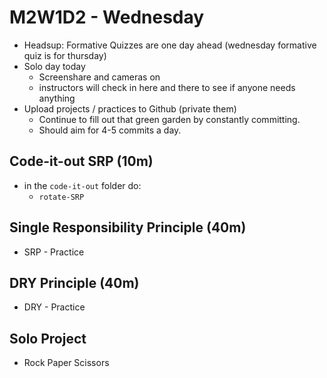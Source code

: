 # M2W1D2 - Wednesday
- Headsup: Formative Quizzes are one day ahead (wednesday formative quiz is for thursday) 
- Solo day today
  - Screenshare and cameras on
  - instructors will check in here and there to see if anyone needs anything
- Upload projects / practices to Github (private them) 
  - Continue to fill out that green garden by constantly committing.
  - Should aim for 4-5 commits a day.

## Code-it-out SRP (10m)
- in the `code-it-out` folder do:
  - `rotate-SRP`

## Single Responsibility Principle (40m)

- SRP - Practice

## DRY Principle (40m)

- DRY - Practice

## Solo Project

- Rock Paper Scissors
